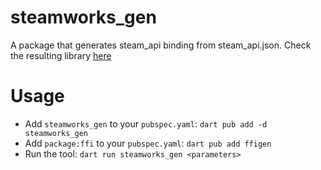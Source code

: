 # steamworks_gen
A package that generates steam_api binding from steam_api.json. Check the resulting library [here](https://github.com/aeb-dev/steamworks)

# Usage
- Add `steamworks_gen` to your `pubspec.yaml`: `dart pub add -d steamworks_gen`
- Add `package:ffi` to your `pubspec.yaml`: `dart pub add ffigen`
- Run the tool: `dart run steamworks_gen <parameters>`